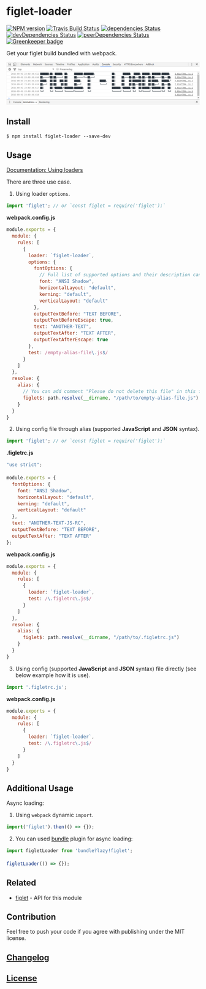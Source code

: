 # figlet-loader

[![NPM version](https://img.shields.io/npm/v/figlet-loader.svg)](https://www.npmjs.org/package/figlet-loader)
[![Travis Build Status](https://img.shields.io/travis/itgalaxy/figlet-loader/master.svg?label=build)](https://travis-ci.org/itgalaxy/figlet-loader)
[![dependencies Status](https://david-dm.org/itgalaxy/figlet-loader/status.svg)](https://david-dm.org/itgalaxy/figlet-loader)
[![devDependencies Status](https://david-dm.org/itgalaxy/figlet-loader/dev-status.svg)](https://david-dm.org/itgalaxy/figlet-loader?type=dev)
[![peerDependencies Status](https://david-dm.org/itgalaxy/figlet-loader/peer-status.svg)](https://david-dm.org/itgalaxy/figlet-loader?type=peer)
[![Greenkeeper badge](https://badges.greenkeeper.io/itgalaxy/figlet-loader.svg)](https://greenkeeper.io)

Get your figlet build bundled with webpack.

![Example](https://github.com/itgalaxy/figlet-loader/raw/master/example.png?raw=true)

## Install

```shell
$ npm install figlet-loader --save-dev
```

## Usage

[Documentation: Using loaders](http://webpack.github.io/docs/using-loaders.html)

There are three use case.

1. Using loader `options`.

```javascript
import 'figlet'; // or `const figlet = require('figlet');`
```

**webpack.config.js**

```javascript
module.exports = {
  module: {
    rules: [
      {
        loader: `figlet-loader`,
        options: {
          fontOptions: {
            // Full list of supported options and their description can be found in [figlet](https://github.com/patorjk/figlet.js).
            font: "ANSI Shadow",
            horizontalLayout: "default",
            kerning: "default",
            verticalLayout: "default"
          },
          outputTextBefore: "TEXT BEFORE",
          outputTextBeforeEscape: true,
          text: "ANOTHER-TEXT",
          outputTextAfter: "TEXT AFTER",
          outputTextAfterEscape: true
        },
        test: /empty-alias-file\.js$/
      }
    ]
  },
  resolve: {
    alias: {
      // You can add comment "Please do not delete this file" in this file
      figlet$: path.resolve(__dirname, "/path/to/empty-alias-file.js")
    }
  }
}
```

2. Using config file through alias (supported **JavaScript** and **JSON** syntax).

```javascript
import 'figlet'; // or `const figlet = require('figlet');`
```

**.figletrc.js**

```javascript
"use strict";

module.exports = {
  fontOptions: {
    font: "ANSI Shadow",
    horizontalLayout: "default",
    kerning: "default",
    verticalLayout: "default"
  },
  text: "ANOTHER-TEXT-JS-RC",
  outputTextBefore: "TEXT BEFORE",
  outputTextAfter: "TEXT AFTER"
};
```

**webpack.config.js**

```javascript
module.exports = {
  module: {
    rules: [
      {
        loader: `figlet-loader`,
        test: /\.figletrc\.js$/
      }
    ]
  },
  resolve: {
    alias: {
      figlet$: path.resolve(__dirname, "/path/to/.figletrc.js")
    }
  }
}
```

3. Using config (supported **JavaScript** and **JSON** syntax) file directly (see below example how it is use).

```javascript
import '.figletrc.js';
```

**webpack.config.js**

```javascript
module.exports = {
  module: {
    rules: [
      {
        loader: `figlet-loader`,
        test: /\.figletrc\.js$/
      }
    ]
  }
}
```

## Additional Usage

Async loading:

1. Using `webpack` dynamic `import`.

```javascript
import('figlet').then(() => {});
```

2. You can used [bundle](https://github.com/webpack/bundle-loader) plugin for async loading:

```javascript
import figletLoader from 'bundle?lazy!figlet';

figletLoader(() => {});
```

## Related

- [figlet](https://github.com/patorjk/figlet.js) - API for this module

## Contribution

Feel free to push your code if you agree with publishing under the MIT license.

## [Changelog](CHANGELOG.md)

## [License](LICENSE)
